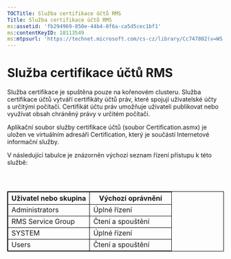 ```yaml
---
TOCTitle: Služba certifikace účtů RMS
Title: Služba certifikace účtů RMS
ms:assetid: 'fb294969-850e-44b4-8f6a-ca5d5cec1bf1'
ms:contentKeyID: 18113549
ms:mtpsurl: 'https://technet.microsoft.com/cs-cz/library/Cc747802(v=WS.10)'
---
```


Služba certifikace účtů RMS
===========================

Služba certifikace je spuštěna pouze na kořenovém clusteru. Služba certifikace účtů vytváří certifikáty účtů práv, které spojují uživatelské účty s určitými počítači. Certifikát účtu práv umožňuje uživateli publikovat nebo využívat obsah chráněný právy v určitém počítači.

Aplikační soubor služby certifikace účtů (soubor Certification.asmx) je uložen ve virtuálním adresáři Certification, který je součástí Internetové informační služby.

V následující tabulce je znázorněn výchozí seznam řízení přístupu k této službě:

###  

 
<table style="border:1px solid black;">
<colgroup>
<col width="50%" />
<col width="50%" />
</colgroup>
<thead>
<tr class="header">
<th style="border:1px solid black;" >Uživatel nebo skupina</th>
<th style="border:1px solid black;" >Výchozí oprávnění</th>
</tr>
</thead>
<tbody>
<tr class="odd">
<td style="border:1px solid black;">Administrators</td>
<td style="border:1px solid black;">Úplné řízení</td>
</tr>
<tr class="even">
<td style="border:1px solid black;">RMS Service Group</td>
<td style="border:1px solid black;">Čtení a spouštění</td>
</tr>
<tr class="odd">
<td style="border:1px solid black;">SYSTEM</td>
<td style="border:1px solid black;">Úplné řízení</td>
</tr>
<tr class="even">
<td style="border:1px solid black;">Users</td>
<td style="border:1px solid black;">Čtení a spouštění</td>
</tr>
</tbody>
</table>
